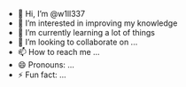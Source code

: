 - 👋 Hi, I’m @w1ll337
- 👀 I’m interested in improving my knowledge
- 🌱 I’m currently learning a lot of things
- 💞️ I’m looking to collaborate on ...
- 📫 How to reach me ...
- 😄 Pronouns: ...
- ⚡ Fun fact: ...

<!---
w1ll337/w1ll337 is a ✨ special ✨ repository because its `README.md` (this file) appears on your GitHub profile.
You can click the Preview link to take a look at your changes.
--->
